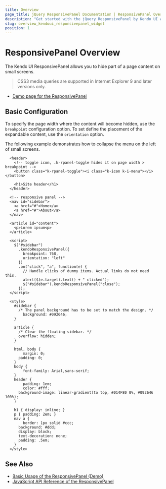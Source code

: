 ```yaml
---
title: Overview
page_title: jQuery ResponsivePanel Documentation | ResponsivePanel Overview | Kendo UI
description: "Get started with the jQuery ResponsivePanel by Kendo UI and learn how to create, initialize, and enable the widget."
slug: overview_kendoui_responsivepanel_widget
position: 1
---
```


# ResponsivePanel Overview

The Kendo UI ResponsivePanel allows you to hide part of a page content on small screens.

> CSS3 media queries are supported in Internet Explorer 9 and later versions only.

* [Demo page for the ResponsivePanel](https://demos.telerik.com/kendo-ui/responsive-panel/index)

## Basic Configuration

To specify the page width where the content will become hidden, use the `breakpoint` configuration option. To set define the placement of the expandable content, use the `orientation` option.

The following example demonstrates how to collapse the menu on the left of small screens.

```dojo
  <header>
    <!-- toggle icon, .k-rpanel-toggle hides it on page width > breakpoint -->
    <button class="k-rpanel-toggle"><i class="k-icon k-i-menu"></i></button>

    <h1>Site header</h1>
  </header>

  <!-- responsive panel -->
  <nav id="sidebar">
    <a href="#">Home</a>
    <a href="#">About</a>
  </nav>

  <article id="content">
    <p>Lorem ipsum<p>
  </article>

  <script>
    $("#sidebar")
      .kendoResponsivePanel({
        breakpoint: 768,
        orientation: "left"
      })
      .on("click", "a", function(e) {
        // Handle clicks of dummy items. Actual links do not need this.
        alert($(e.target).text() + " clicked");
        $("#sidebar").kendoResponsivePanel("close");
      });
  </script>

  <style>
    #sidebar {
      /* The panel background has to be set to match the design. */
        background: #092646;
    }

    article {
      /* Clear the floating sidebar. */
      overflow: hidden;
    }

    html, body {
        margin: 0;
      padding: 0;
    }
    body {
        font-family: Arial,sans-serif;
    }
    header {
        padding: 1em;
        color: #fff;
      background-image: linear-gradient(to top, #014F80 0%, #092646 100%);
    }

    h1 { display: inline; }
    p { padding: 2em; }
    nav a {
        border: 1px solid #ccc;
      background: #ddd;
      display: block;
      text-decoration: none;
      padding: .5em;
    }
  </style>
```

## See Also

* [Basic Usage of the ResponsivePanel (Demo)](https://demos.telerik.com/kendo-ui/responsive-panel/index)
* [JavaScript API Reference of the ResponsivePanel](/api/javascript/ui/responsivepanel)
